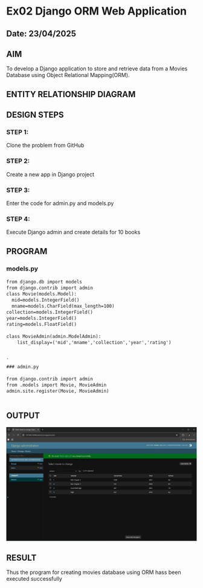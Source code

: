 # Ex02 Django ORM Web Application
## Date: 23/04/2025

## AIM
To develop a Django application to store and retrieve data from a Movies Database using Object Relational Mapping(ORM).

## ENTITY RELATIONSHIP DIAGRAM



## DESIGN STEPS

### STEP 1:
Clone the problem from GitHub

### STEP 2:
Create a new app in Django project

### STEP 3:
Enter the code for admin.py and models.py

### STEP 4:
Execute Django admin and create details for 10 books

## PROGRAM

### models.py
~~~
from django.db import models
from django.contrib import admin
class Movie(models.Model):
  mid=models.IntegerField()
  mname=models.CharField(max_length=100)
collection=models.IntegerField()
year=models.IntegerField()
rating=models.FloatField()

class MovieAdmin(admin.ModelAdmin):
    list_display=('mid','mname','collection','year','rating')


`
### admin.py

from django.contrib import admin
from .models import Movie, MovieAdmin
admin.site.register(Movie, MovieAdmin)


~~~

## OUTPUT

![alt text](output-1.png)



## RESULT
Thus the program for creating movies database using ORM hass been executed successfully

